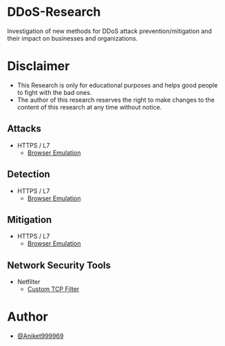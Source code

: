 # DDoS-Research
 Investigation of new methods for DDoS attack prevention/mitigation and their impact on businesses and organizations.


# Disclaimer

* This Research is only for educational purposes and helps good people to fight with the bad ones.
* The author of this research reserves the right to make changes to the content of this research at any time without notice.


## Attacks
- HTTPS / L7
   - [Browser Emulation](attacks/browser-emulation.md)

## Detection
- HTTPS / L7
  - [Browser Emulation](detection/browser-emulation-detect.md)

## Mitigation
- HTTPS / L7
  - [Browser Emulation](mitigation/browser-emulation-mitigate.md)

## Network Security Tools

- Netfilter 
    - [Custom TCP Filter](network-security-tools/netfilter/Custom-TCP-filter/)

# Author
- [@Aniket999969](https://github.com/Aniket999969)
